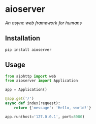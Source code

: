 aioserver
===

*An async web framework for humans*

Installation
---

```
pip install aioserver
```

Usage
---

```python
from aiohttp import web
from aioserver import Application

app = Application()

@app.get('/')
async def index(request):
    return {'message': 'Hello, world!'}

app.run(host='127.0.0.1', port=8080)
```


